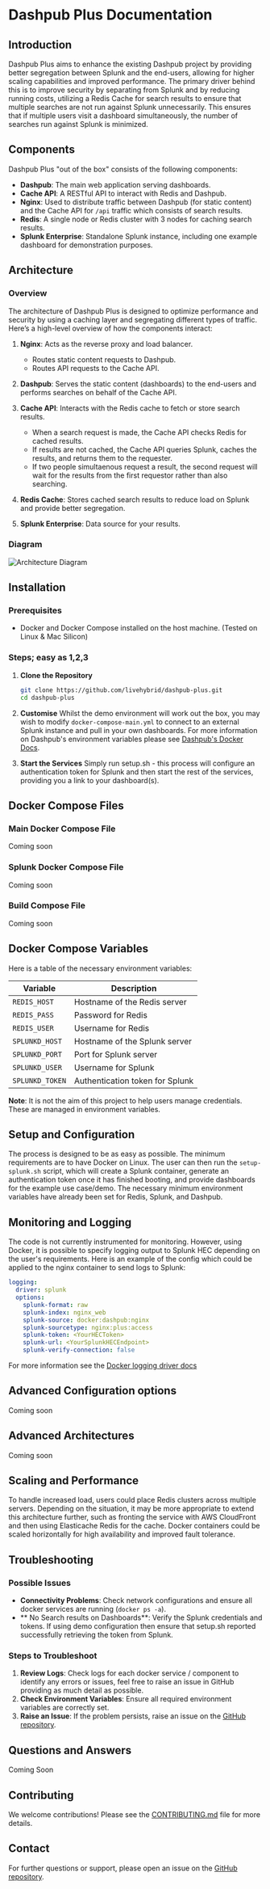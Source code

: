 # Dashpub Plus Documentation

## Introduction

Dashpub Plus aims to enhance the existing Dashpub project by providing better segregation between Splunk and the end-users, allowing for higher scaling capabilities and improved performance. The primary driver behind this is to improve security by separating from Splunk and by reducing running costs, utilizing a Redis Cache for search results to ensure that multiple searches are not run against Splunk unnecessarily. This ensures that if multiple users visit a dashboard simultaneously, the number of searches run against Splunk is minimized.

## Components

Dashpub Plus "out of the box" consists of the following components:

- **Dashpub**: The main web application serving dashboards.
- **Cache API**: A RESTful API to interact with Redis and Dashpub.
- **Nginx**: Used to distribute traffic between Dashpub (for static content) and the Cache API for `/api` traffic which consists of search results.
- **Redis**: A single node or Redis cluster with 3 nodes for caching search results.
- **Splunk Enterprise**: Standalone Splunk instance, including one example dashboard for demonstration purposes.

## Architecture

### Overview

The architecture of Dashpub Plus is designed to optimize performance and security by using a caching layer and segregating different types of traffic. Here’s a high-level overview of how the components interact:

1. **Nginx**: Acts as the reverse proxy and load balancer.

   - Routes static content requests to Dashpub.
   - Routes API requests to the Cache API.

2. **Dashpub**: Serves the static content (dashboards) to the end-users and performs searches on behalf of the Cache API.

3. **Cache API**: Interacts with the Redis cache to fetch or store search results.

   - When a search request is made, the Cache API checks Redis for cached results.
   - If results are not cached, the Cache API queries Splunk, caches the results, and returns them to the requester.
   - If two people simultaenous request a result, the second request will wait for the results from the first requestor rather than also searching.

4. **Redis Cache**: Stores cached search results to reduce load on Splunk and provide better segregation.

5. **Splunk Enterprise**: Data source for your results.

### Diagram

![Architecture Diagram](images/architecture_diagram.png)

## Installation

### Prerequisites

- Docker and Docker Compose installed on the host machine. (Tested on Linux & Mac Silicon)

### Steps; easy as 1,2,3

1. **Clone the Repository**

   ```bash
   git clone https://github.com/livehybrid/dashpub-plus.git
   cd dashpub-plus
   ```

2. **Customise**
   Whilst the demo environment will work out the box, you may wish to modify `docker-compose-main.yml` to connect to an external Splunk instance and pull in your own dashboards. For more information on Dashpub's environment variables please see [Dashpub's Docker Docs](https://github.com/livehybrid/dashpub/blob/master/docker/README.md).

3. **Start the Services**
   Simply run setup.sh - this process will configure an authentication token for Splunk and then start the rest of the services, providing you a link to your dashboard(s).

## Docker Compose Files

### Main Docker Compose File

Coming soon

### Splunk Docker Compose File

Coming soon

### Build Compose File

Coming soon

## Docker Compose Variables

Here is a table of the necessary environment variables:

| Variable        | Description                     |
| --------------- | ------------------------------- |
| `REDIS_HOST`    | Hostname of the Redis server    |
| `REDIS_PASS`    | Password for Redis              |
| `REDIS_USER`    | Username for Redis              |
| `SPLUNKD_HOST`  | Hostname of the Splunk server   |
| `SPLUNKD_PORT`  | Port for Splunk server          |
| `SPLUNKD_USER`  | Username for Splunk             |
| `SPLUNKD_TOKEN` | Authentication token for Splunk |

**Note**: It is not the aim of this project to help users manage credentials. These are managed in environment variables.

## Setup and Configuration

The process is designed to be as easy as possible. The minimum requirements are to have Docker on Linux. The user can then run the `setup-splunk.sh` script, which will create a Splunk container, generate an authentication token once it has finished booting, and provide dashboards for the example use case/demo. The necessary minimum environment variables have already been set for Redis, Splunk, and Dashpub.

## Monitoring and Logging

The code is not currently instrumented for monitoring. However, using Docker, it is possible to specify logging output to Splunk HEC depending on the user's requirements. Here is an example of the config which could be applied to the nginx container to send logs to Splunk:

```yaml
logging:
  driver: splunk
  options:
    splunk-format: raw
    splunk-index: nginx_web
    splunk-source: docker:dashpub:nginx
    splunk-sourcetype: nginx:plus:access
    splunk-token: <YourHECToken>
    splunk-url: <YourSplunkHECEndpoint>
    splunk-verify-connection: false
```

For more information see the [Docker logging driver docs](https://docs.docker.com/config/containers/logging/splunk/)

## Advanced Configuration options

Coming soon

## Advanced Architectures

Coming soon

## Scaling and Performance

To handle increased load, users could place Redis clusters across multiple servers. Depending on the situation, it may be more appropriate to extend this architecture further, such as fronting the service with AWS CloudFront and then using Elasticache Redis for the cache. Docker containers could be scaled horizontally for high availability and improved fault tolerance.

## Troubleshooting

### Possible Issues

- **Connectivity Problems**: Check network configurations and ensure all docker services are running (`docker ps -a`).
- ** No Search results on Dashboards**: Verify the Splunk credentials and tokens. If using demo configuration then ensure that setup.sh reported successfully retrieving the token from Splunk.

### Steps to Troubleshoot

1. **Review Logs**: Check logs for each docker service / component to identify any errors or issues, feel free to raise an issue in GitHub providing as much detail as possible.
2. **Check Environment Variables**: Ensure all required environment variables are correctly set.
3. **Raise an Issue**: If the problem persists, raise an issue on the [GitHub repository](https://github.com/livehybrid/dashpub-plus/issues).

## Questions and Answers

Coming Soon

## Contributing

We welcome contributions! Please see the [CONTRIBUTING.md](https://github.com/livehybrid/dashpub-plus/blob/main/CONTRIBUTING.md) file for more details.

## Contact

For further questions or support, please open an issue on the [GitHub repository](https://github.com/livehybrid/dashpub-plus/issues).
